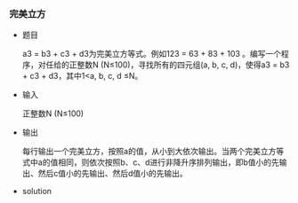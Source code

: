 ### 完美立方

- 题目

  a3 = b3 + c3 + d3为完美立方等式。例如123 = 63 + 83 + 103 。编写一个程序，对任给的正整数N (N≤100)，寻找所有的四元组(a, b, c, d)，使得a3 = b3 + c3 + d3，其中1<a, b, c, d ≤N。

- 输入

  正整数N (N≤100)

- 输出

  每行输出一个完美立方，按照a的值，从小到大依次输出。当两个完美立方等式中a的值相同，则依次按照b、c、d进行非降升序排列输出，即b值小的先输出、然后c值小的先输出、然后d值小的先输出。

- solution

  ```js

  ```
